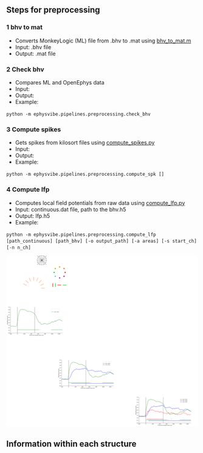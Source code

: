 ## Steps for preprocessing
### 1 bhv to mat
- Converts MonkeyLogic (ML) file from .bhv to .mat using [bhv_to_mat.m](/EphysVibe/matlab/bhv_to_mat.m)
- Input: .bhv file
- Output: .mat file
### 2 Check bhv
- Compares ML and OpenEphys data
- Input: 
- Output: 
- Example: 

`python -m ephysvibe.pipelines.preprocessing.check_bhv `
### 3 Compute spikes
- Gets spikes from kilosort files using [compute_spikes.py](/EphysVibe/ephysvibe/pipelines/preprocessing/compute_spikes.py)
- Input: 
- Output: 
- Example: 

`python -m ephysvibe.pipelines.preprocessing.compute_spk []`
### 4 Compute lfp
- Computes local field potentials from raw data using [compute_lfp.py](/EphysVibe/ephysvibe/pipelines/preprocessing/compute_lfp.py)
- Input: continuous.dat file, path to the bhv.h5
- Output: lfp.h5
- Example: 

`python -m ephysvibe.pipelines.preprocessing.compute_lfp [path_continuous] [path_bhv] [-o output_path] [-a areas] [-s start_ch] [-n n_ch]`


![flow](img/flow.svg)


## Information within each structure

